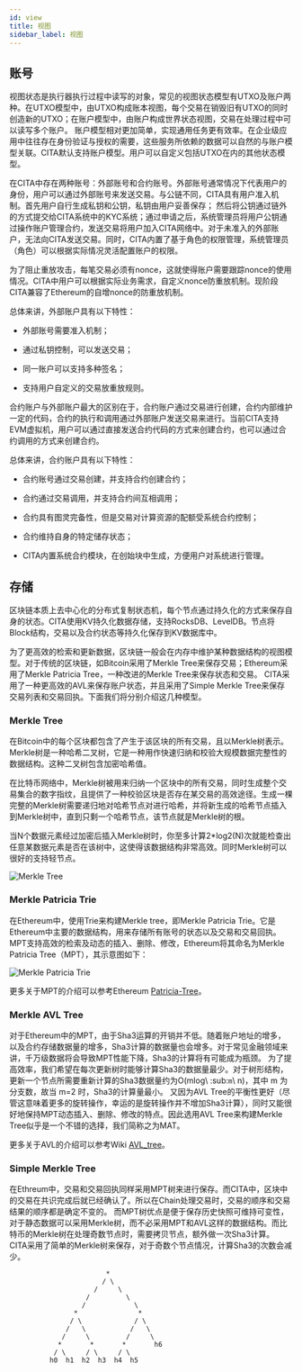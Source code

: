 ```yaml
---
id: view
title: 视图
sidebar_label: 视图
---
```

## 账号

视图状态是执行器执行过程中读写的对象，常见的视图状态模型有UTXO及账户两种。在UTXO模型中，由UTXO构成账本视图，每个交易在销毁旧有UTXO的同时创造新的UTXO；在账户模型中，由账户构成世界状态视图，交易在处理过程中可以读写多个账户。 账户模型相对更加简单，实现通用任务更有效率。在企业级应用中往往存在身份验证与授权的需要，这些服务所依赖的数据可以自然的与账户模型关联。CITA默认支持账户模型。用户可以自定义包括UTXO在内的其他状态模型。

在CITA中存在两种账号：外部账号和合约账号。外部账号通常情况下代表用户的身份，用户可以通过外部账号来发送交易。与公链不同，CITA具有用户准入机制。首先用户自行生成私钥和公钥，私钥由用户妥善保存； 然后将公钥通过链外的方式提交给CITA系统中的KYC系统；通过申请之后，系统管理员将用户公钥通过操作账户管理合约，发送交易将用户加入CITA网络中。对于未准入的外部账户，无法向CITA发送交易。同时，CITA内置了基于角色的权限管理，系统管理员（角色）可以根据实际情况灵活配置账户的权限。

为了阻止重放攻击，每笔交易必须有nonce，这就使得账户需要跟踪nonce的使用情况。CITA中用户可以根据实际业务需求，自定义nonce防重放机制。现阶段CITA兼容了Ethereum的自增nonce的防重放机制。

总体来讲，外部账户具有以下特性：

* 外部账号需要准入机制；

* 通过私钥控制，可以发送交易；

* 同一账户可以支持多种签名；

* 支持用户自定义的交易放重放规则。

合约账户与外部账户最大的区别在于，合约账户通过交易进行创建，合约内部维护一定的代码，合约的执行和调用通过外部账户发送交易来进行。当前CITA支持EVM虚拟机，用户可以通过直接发送合约代码的方式来创建合约，也可以通过合约调用的方式来创建合约。

总体来讲，合约账户具有以下特性：

* 合约账号通过交易创建，并支持合约创建合约；

* 合约通过交易调用，并支持合约间互相调用；

* 合约具有图灵完备性，但是交易对计算资源的配额受系统合约控制；

* 合约维持自身的特定储存状态；

* CITA内置系统合约模块，在创始块中生成，方便用户对系统进行管理。

## 存储

区块链本质上去中心化的分布式复制状态机，每个节点通过持久化的方式来保存自身的状态。CITA使用KV持久化数据存储，支持RocksDB、LevelDB。节点将Block结构，交易以及合约状态等持久化保存到KV数据库中。

为了更高效的检索和更新数据，区块链一般会在内存中维护某种数据结构的视图模型。对于传统的区块链，如Bitcoin采用了Merkle Tree来保存交易；Ethereum采用了Merkle Patricia Tree，一种改进的Merkle Tree来保存状态和交易。 CITA采用了一种更高效的AVL来保存账户状态，并且采用了Simple Merkle Tree来保存交易列表和交易回执。下面我们将分别介绍这几种模型。

### Merkle Tree

在Bitcoin中的每个区块都包含了产生于该区块的所有交易，且以Merkle树表示。Merkle树是一种哈希二叉树，它是一种用作快速归纳和校验大规模数据完整性的数据结构。这种二叉树包含加密哈希值。

在比特币网络中，Merkle树被用来归纳一个区块中的所有交易，同时生成整个交易集合的数字指纹，且提供了一种校验区块是否存在某交易的高效途径。生成一棵完整的Merkle树需要递归地对哈希节点对进行哈希，并将新生成的哈希节点插入到Merkle树中，直到只剩一个哈希节点，该节点就是Merkle树的根。

当N个数据元素经过加密后插入Merkle树时，你至多计算2*log2(N)次就能检查出任意某数据元素是否在该树中，这使得该数据结构非常高效。同时Merkle树可以很好的支持轻节点。

![Merkle Tree](/img/merkle-tree.png)

### Merkle Patricia Trie

在Ethereum中，使用Trie来构建Merkle tree，即Merkle Patricia Trie。它是Ethereum中主要的数据结构，用来存储所有账号的状态以及交易和交易回执。MPT支持高效的检索及动态的插入、删除、修改，Ethereum将其命名为Merkle Patricia Tree（MPT），其示意图如下：

![Merkle Patricia Trie](/img/merkle-patricia-trie.png)

更多关于MPT的介绍可以参考Ethereum [Patricia-Tree](https://github.com/ethereum/wiki/wiki/Patricia-Tree)。

### Merkle AVL Tree

对于Ethereum中的MPT，由于Sha3运算的开销并不低。随着账户地址的增多，以及合约存储数据量的增多，Sha3计算的数据量也会增多。对于常见金融领域来讲，千万级数据将会导致MPT性能下降，Sha3的计算将有可能成为瓶颈。 为了提高效率，我们希望在每次更新树时能够计算Sha3的数据量最少。对于树形结构，更新一个节点所需要重新计算的Sha3数据量约为O(mlog\ :sub:`m`\ n)，其中 m 为分支数，故当 m=2 时，Sha3的计算量最小。 又因为AVL Tree的平衡性更好（尽管这意味着更多的旋转操作，幸运的是旋转操作并不增加Sha3计算），同时又能很好地保持MPT动态插入、删除、修改的特点。因此选用AVL Tree来构建Merkle Tree似乎是一个不错的选择，我们简称之为MAT。

更多关于AVL的介绍可以参考Wiki [AVL_tree](https://en.wikipedia.org/wiki/AVL_tree)。

### Simple Merkle Tree

在Ethreum中，交易和交易回执同样采用MPT树来进行保存。而CITA中，区块中的交易在共识完成后就已经确认了。所以在Chain处理交易时，交易的顺序和交易结果的顺序都是确定不变的。 而MPT树优点是便于保存历史快照可维持可变性，对于静态数据可以采用Merkle树，而不必采用MPT和AVL这样的数据结构。而比特币的Merkle树在处理奇数节点时，需要拷贝节点，额外做一次Sha3计算。 CITA采用了简单的Merkle树来保存，对于奇数个节点情况，计算Sha3的次数会减少。

                            *
                           / \
                         /     \
                       /         \
                      /            \
                    *               *
                   / \             / \
                  /   \           /   \
                 /     \         /     \
                *       *       *       h6
               / \     / \     / \
              h0  h1  h2  h3  h4  h5